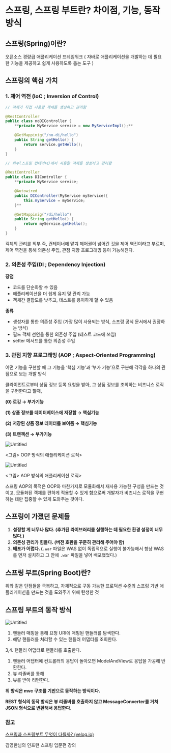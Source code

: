 # 스프링, 스프링 부트란? 차이점, 기능, 동작방식

## 스프링(Spring)이란?

오픈소스 경량급 애플리케이션 프레임워크 ( 자바로 애플리케이션을 개발하는 데 필요한 기능을 제공하고 쉽게 사용하도록 돕는 도구 )

## 스프링의 핵심 가치

### 1. 제어 역전 (IoC ; Inversion of Control)

```java
// 객체가 직접 사용할 객체를 생성하고 관리함

@RestController
public class noDIController {
	**private MyService service = new MyServiceImpl();** 

	@GetMappinig("/no-di/hello")
	public String getHello() {
		return service.getHello();
	}
}
```

```java
// 외부(스프링 컨테이너)에서 사용할 객체를 생성하고 관리함

@RestController
public class DIController {
	**private MyService service;

	@Autowired
	public DIController(MyService myService){
		this.myService = myService;
	}**

	@GetMappinig("/di/hello")
	public String getHello() {
		return myService.getHello();
	}
}
```

객체의 관리를 외부 즉, 컨테이너에 맡겨 제어권이 넘어간 것을 제어 역전이라고 부르며, 제어 역전을 통해 의존성 주입, 관점 지향 프로그래밍 등이 가능해진다.

### 2. 의존성 주입(DI ; Dependency Injection)

**장점**

- 코드를 단순화할 수 있음
- 애플리케이션을 더 쉽게 유지 및 관리 가능
- 객체간 결합도를 낮추고, 테스트를 용이하게 할 수 있음

**종류**

- 생성자를 통한 의존성 주입 (가장 많이 사용되는 방식, 스프링 공식 문서에서 권장하는 방식)
- 필드 객체 선언을 통한 의존성 주입 (테스트 코드에 쓰임)
- setter 메서드를 통한 의존성 주입

### 3. 관점 지향 프로그래밍 (AOP ; Aspect-Oriented Programming)

어떤 기능을 구현할 때 그 기능을 ‘핵심 기능’과 ‘부가 기능’으로 구분해 각각을 하나의 관점으로 보는 개발 방식

클라이언트로부터 상품 정보 등록 요청을 받아, 그 상품 정보를 조회하는 비즈니스 로직을 구현한다고 할때,

**(0) 로깅 → 부가기능**

**(1) 상품 정보를 데이터베이스에 저장함 → 핵심기능**

**(2) 저장된 상품 정보 데이터를 보여줌 → 핵심기능**

**(3) 트랜잭션 → 부가기능**

![Untitled](%E1%84%89%E1%85%B3%E1%84%91%E1%85%B3%E1%84%85%E1%85%B5%E1%86%BC,%20%E1%84%89%E1%85%B3%E1%84%91%E1%85%B3%E1%84%85%E1%85%B5%E1%86%BC%20%E1%84%87%E1%85%AE%E1%84%90%E1%85%B3%E1%84%85%E1%85%A1%E1%86%AB%20%E1%84%8E%E1%85%A1%E1%84%8B%E1%85%B5%E1%84%8C%E1%85%A5%E1%86%B7,%20%E1%84%80%E1%85%B5%E1%84%82%E1%85%B3%E1%86%BC,%20%E1%84%83%E1%85%A9%E1%86%BC%E1%84%8C%E1%85%A1%E1%86%A8%E1%84%87%E1%85%A1%E1%86%BC%209a6e6c5ba75a446f9b19b5cc67a8767e/Untitled.png)

<그림> OOP 방식의 애플리케이션 로직>

![Untitled](%E1%84%89%E1%85%B3%E1%84%91%E1%85%B3%E1%84%85%E1%85%B5%E1%86%BC,%20%E1%84%89%E1%85%B3%E1%84%91%E1%85%B3%E1%84%85%E1%85%B5%E1%86%BC%20%E1%84%87%E1%85%AE%E1%84%90%E1%85%B3%E1%84%85%E1%85%A1%E1%86%AB%20%E1%84%8E%E1%85%A1%E1%84%8B%E1%85%B5%E1%84%8C%E1%85%A5%E1%86%B7,%20%E1%84%80%E1%85%B5%E1%84%82%E1%85%B3%E1%86%BC,%20%E1%84%83%E1%85%A9%E1%86%BC%E1%84%8C%E1%85%A1%E1%86%A8%E1%84%87%E1%85%A1%E1%86%BC%209a6e6c5ba75a446f9b19b5cc67a8767e/Untitled%201.png)

<그림> AOP 방식의 애플리케이션 로직>

스프링 AOP의 목적은 OOP와 마찬가지로 모듈화해서 재사용 가능한 구성을 만드는 것이고, 모듈화된 객체를 편하게 적용할 수 있게 함으로써 개발자가 비즈니스 로직을 구현하는 데만 집중할 수 있게 도와주는 것이다.

## 스프링이 가졌던 문제들

1. **설정할 게 너무나 많다. (추가된 라이브러리를 실행하는 데 필요한 환경 설정이 너무 많다.)**
2. **의존성 관리가 힘들다. (버전 호환을 꾸준히 관리해 주어야 함)**
3. **배포가 어렵다. (**`.war` 파일은 WAS 없이 독립적으로 실행이 불가능해서 항상 WAS를 먼저 설치하고 그 안에 `.war` 파일을 넣어 배포했었다.)

## 스프링 부트(Spring Boot)란?

위와 같은 단점들을 극복하고, 자체적으로 구동 가능한 프로덕션 수준의 스프링 기반 애플리케이션을 만드는 것을 도와주기 위해 탄생한 것

## 스프링 부트의 동작 방식

![Untitled](%E1%84%89%E1%85%B3%E1%84%91%E1%85%B3%E1%84%85%E1%85%B5%E1%86%BC,%20%E1%84%89%E1%85%B3%E1%84%91%E1%85%B3%E1%84%85%E1%85%B5%E1%86%BC%20%E1%84%87%E1%85%AE%E1%84%90%E1%85%B3%E1%84%85%E1%85%A1%E1%86%AB%20%E1%84%8E%E1%85%A1%E1%84%8B%E1%85%B5%E1%84%8C%E1%85%A5%E1%86%B7,%20%E1%84%80%E1%85%B5%E1%84%82%E1%85%B3%E1%86%BC,%20%E1%84%83%E1%85%A9%E1%86%BC%E1%84%8C%E1%85%A1%E1%86%A8%E1%84%87%E1%85%A1%E1%86%BC%209a6e6c5ba75a446f9b19b5cc67a8767e/Untitled%202.png)

1. 핸들러 매핑을 통해 요청 URI에 매핑된 핸들러를 탐색한다.
2. 해당 핸들러를 처리할 수 있는 핸들러 어댑터를 조회한다.

 3,4. 핸들러 어댑터로 핸들러를 호출한다.

1. 핸들러 어댑터에 컨트롤러의 응답이 돌아오면 ModelAndView로 응답을 가공해 반환한다.
2. 뷰 리졸버를 통해
3. 뷰를 받아 리턴한다.

**위 방식은 mvc 구조를 기반으로 동작하는 방식이다.**

**REST 형식의 동작 방식은 뷰 리졸버를 호출하지 않고 MessageConverter를 거쳐 JSON 형식으로 변환해서 응답한다.**

### 참고

[스프링과 스프링부트 무엇이 다를까? (velog.io)](https://velog.io/@jakeseo_me/%EC%8A%A4%ED%94%84%EB%A7%81%EA%B3%BC-%EC%8A%A4%ED%94%84%EB%A7%81%EB%B6%80%ED%8A%B8-%EB%AC%B4%EC%97%87%EC%9D%B4-%EB%8B%A4%EB%A5%BC%EA%B9%8C)

김영한님의 인프런 스프링 입문편 강의